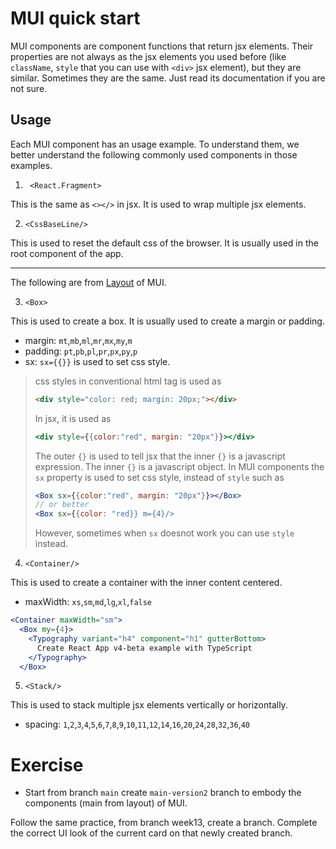
# MUI quick start

MUI components are component functions that return jsx elements. Their properties are not always as the jsx elements you used before (like `className`, `style` that you can use with `<div>` jsx element), but they are similar. Sometimes they are the same. Just read its documentation if you are not sure.

## Usage

Each MUI component has an usage example. To understand them, we better understand the following commonly used components in those examples.

1. ` <React.Fragment>`

This is the same as `<></>` in jsx. It is used to wrap multiple jsx elements.

2. `<CssBaseLine/>`

This is used to reset the default css of the browser. It is usually used in the root component of the app.

***

The following are from [Layout](https://mui.com/components/layout/) of MUI.

3. `<Box>`

This is used to create a box. It is usually used to create a margin or padding.

  * margin: `mt`,`mb`,`ml`,`mr`,`mx`,`my`,`m`
  * padding: `pt`,`pb`,`pl`,`pr`,`px`,`py`,`p`
  * sx: `sx={{}}` is used to set css style.

> css styles in conventional html tag is used as 
> ```html
> <div style="color: red; margin: 20px;"></div>
> ```
> In jsx, it is used as
> ```jsx
> <div style={{color:"red", margin: "20px"}}></div>
> ```
> The outer `{}` is used to tell jsx that the inner `{}` is a javascript expression. The inner `{}` is a javascript object. 
> In MUI components the `sx` property is used to set css style, instead of `style` such as
> ```jsx
> <Box sx={{color:"red", margin: "20px"}}></Box>
> // or better
> <Box sx={{color: "red}} m={4}/>
> ```
> However, sometimes when `sx` doesnot work you can use `style` instead.


4. `<Container/>`

This is used to create a container with the inner content centered.

  * maxWidth: `xs`,`sm`,`md`,`lg`,`xl`,`false`

```jsx
<Container maxWidth="sm">
  <Box my={4}>
    <Typography variant="h4" component="h1" gutterBottom>
      Create React App v4-beta example with TypeScript
    </Typography>
  </Box>
```

5. `<Stack/>`

This is used to stack multiple jsx elements vertically or horizontally.

  * spacing: `1`,`2`,`3`,`4`,`5`,`6`,`7`,`8`,`9`,`10`,`11`,`12`,`14`,`16`,`20`,`24`,`28`,`32`,`36`,`40`


# Exercise

  * Start from branch `main` create `main-version2` branch to embody the components (main from layout) of MUI.

Follow the same practice, from branch week13, create a branch. Complete the correct UI look of the current card on that newly created branch.

